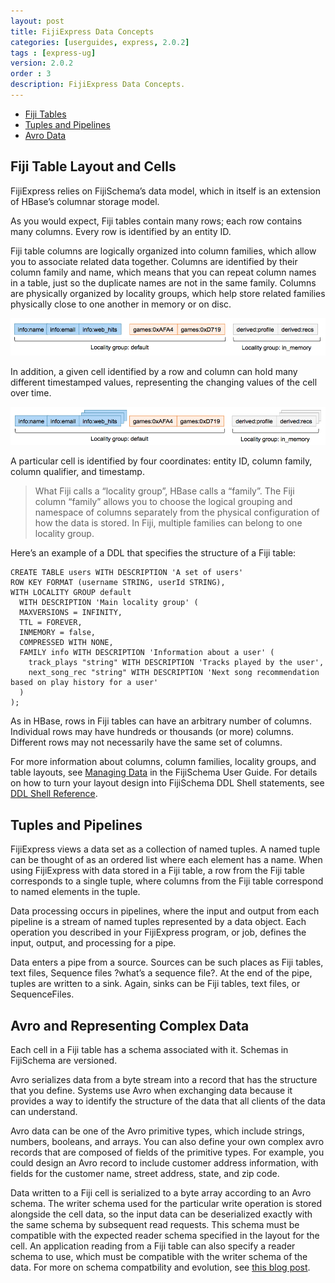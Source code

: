```yaml
---
layout: post
title: FijiExpress Data Concepts
categories: [userguides, express, 2.0.2]
tags : [express-ug]
version: 2.0.2
order : 3
description: FijiExpress Data Concepts.
---
```


* [Fiji Tables](#fiji_table_layout_and_cells)
* [Tuples and Pipelines](#tuples_and_pipelines)
* [Avro Data](#avro_and_representing_complex_data)

## Fiji Table Layout and Cells

FijiExpress relies on FijiSchema’s data model, which in itself is an extension of HBase’s
columnar storage model.

As you would expect, Fiji tables contain many rows; each row contains many columns. Every
row is identified by an entity ID.

Fiji table columns are logically organized into column families, which allow you to associate
related data together. Columns are identified by their column family and name, which means
that you can repeat column names in a table, just so the duplicate names are not in the
same family. Columns are physically organized by locality groups, which help store related
families physically close to one another in memory or on disc.

![Table Layout][column_family_locality]

[column_family_locality]: ../../../../assets/images/column_family_locality.png

In addition, a given cell identified by a row and column can hold many different
timestamped values, representing the changing values of the cell over time.

![Table Layout with Versions][column_family_locality_with_versions]

[column_family_locality_with_versions]: ../../../../assets/images/column_family_locality_with_versions.png

A particular cell is identified by four coordinates: entity ID, column family, column
qualifier, and timestamp.

>What Fiji calls a “locality group”, HBase calls a “family”. The Fiji column “family”
>allows you to choose the logical grouping and namespace of columns separately from the
>physical configuration of how the data is stored. In Fiji, multiple families can belong
>to one locality group.

Here’s an example of a DDL that specifies the structure of a Fiji table:

    CREATE TABLE users WITH DESCRIPTION 'A set of users'
    ROW KEY FORMAT (username STRING, userId STRING),
    WITH LOCALITY GROUP default
      WITH DESCRIPTION 'Main locality group' (
      MAXVERSIONS = INFINITY,
      TTL = FOREVER,
      INMEMORY = false,
      COMPRESSED WITH NONE,
      FAMILY info WITH DESCRIPTION 'Information about a user' (
        track_plays "string" WITH DESCRIPTION 'Tracks played by the user',
        next_song_rec "string" WITH DESCRIPTION 'Next song recommendation based on play history for a user'
      )
    );

As in HBase, rows in Fiji tables can have an arbitrary number of columns. Individual rows
may have hundreds or thousands (or more) columns. Different rows may not necessarily have
the same set of columns.

For more information about columns, column families, locality groups, and table layouts,
see [Managing Data]({{site.userguide_schema_1_4_1}}/managing-data) in the FijiSchema User Guide. For
details on how to turn your layout design into FijiSchema DDL Shell statements, see [DDL Shell
Reference]({{site.userguide_schema_1_4_1}}/schema-shell-ddl-ref).

## Tuples and Pipelines

FijiExpress views a data set as a collection of named tuples. A named tuple can be thought
of as an ordered list where each element has a name. When using FijiExpress with data
stored in a Fiji table, a row from the Fiji table corresponds to a single tuple, where
columns from the Fiji table correspond to named elements in the tuple.

Data processing occurs in pipelines, where the input and output from each pipeline is a
stream of named tuples represented by a data object. Each operation you described in your
FijiExpress program, or job, defines the input, output, and processing for a pipe.

Data enters a pipe from a source. Sources can be such places as Fiji tables, text files,
Sequence files ?what’s a sequence file?. At the end of the pipe, tuples are written
to a sink. Again, sinks can be Fiji tables, text files, or SequenceFiles.

## Avro and Representing Complex Data

Each cell in a Fiji table has a schema associated with it. Schemas in FijiSchema are versioned.

Avro serializes data from a byte stream into a record that has the structure that you define.
Systems use Avro when exchanging data because it provides a way to identify the structure of
the data that all clients of the data can understand.

Avro data can be one of the Avro primitive types, which include strings, numbers, booleans, and
arrays.  You can also define your own complex avro records that are composed of fields of the
primitive types.  For example, you could design an Avro record to include customer address
information, with fields for the customer name, street address, state, and zip code.

Data written to a Fiji cell is serialized to a byte array according to an Avro schema.  The writer
schema used for the particular write operation is stored alongside the cell data, so the input data
can be deserialized exactly with the same schema by subsequent read requests. This schema must be
compatible with the expected reader schema specified in the layout for the cell.  An application
reading from a Fiji table can also specify a reader schema to use, which must be compatible with the
writer schema of the data.  For more on schema compatbility and evolution, see [this blog
post](http://www.fiji.org/2013/10/15/introduction-to-schema-evolution-a-tale-of-two-dbs/).
